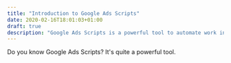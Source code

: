 ```yaml
---
title: "Introduction to Google Ads Scripts"
date: 2020-02-16T18:01:03+01:00
draft: true
description: "Google Ads Scripts is a powerful tool to automate work in your accounts. Learn how to start."
---
```


Do you know Google Ads Scripts? It's quite a powerful tool.
